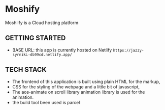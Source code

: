 # Moshify

Moshiify is a Cloud hosting platform

## GETTING STARTED

- BASE URL: this app is currently hosted on Netlify `https://jazzy-syrniki-db99cd.netlify.app/`

## TECH STACK

- The frontend of this application is built using plain HTML for the markup,
- CSS for the styling of the webpage and a little bit of javascript,
- The aos-animate on scroll library animation library is used for the animation.
- the build tool been used is parcel

